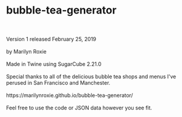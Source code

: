 # bubble-tea-generator

<br>
</br>
Version 1 released February 25, 2019
<br>
</br>
by Marilyn Roxie
<br>
</br>
Made in Twine using SugarCube 2.21.0
<br>
</br>
Special thanks to all of the delicious bubble tea shops and menus I've perused in San Francisco and Manchester.
<br>
</br>
https://marilynroxie.github.io/bubble-tea-generator/
<br>
</br>
Feel free to use the code or JSON data however you see fit.
